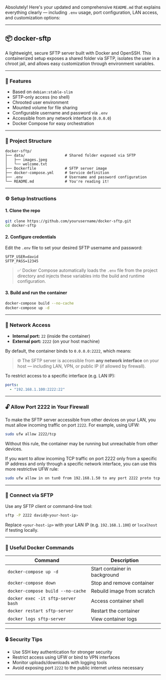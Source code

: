Absolutely! Here's your updated and comprehensive `README.md` that explains everything clearly — including `.env` usage, port configuration, LAN access, and customization options:

---

## 📦 docker-sftp

A lightweight, secure SFTP server built with Docker and OpenSSH. This containerized setup exposes a shared folder via SFTP, isolates the user in a chroot jail, and allows easy customization through environment variables.

---

### 🚀 Features

- Based on `debian:stable-slim`
- SFTP-only access (no shell)
- Chrooted user environment
- Mounted volume for file sharing
- Configurable username and password via `.env`
- Accessible from any network interface (`0.0.0.0`)
- Docker Compose for easy orchestration

---

### 📁 Project Structure

```
docker-sftp/
├── data/                  # Shared folder exposed via SFTP
│   ├── images.jpeg
│   └── welcome.txt
├── Dockerfile             # SFTP server image
├── docker-compose.yml     # Service definition
├── .env                   # Username and password configuration
└── README.md              # You're reading it!
```

---

### ⚙️ Setup Instructions

#### 1. Clone the repo

```bash
git clone https://github.com/yourusername/docker-sftp.git
cd docker-sftp
```

#### 2. Configure credentials

Edit the `.env` file to set your desired SFTP username and password:

```env
SFTP_USER=david
SFTP_PASS=12345
```

> ✅ Docker Compose automatically loads the `.env` file from the project directory and injects these variables into the build and runtime configuration.

#### 3. Build and run the container

```bash
docker-compose build --no-cache
docker-compose up -d
```

---

### 🔌 Network Access

- **Internal port:** `22` (inside the container)
- **External port:** `2222` (on your host machine)

By default, the container binds to `0.0.0.0:2222`, which means:

> 🌐 The SFTP server is accessible from **any network interface** on your host — including LAN, VPN, or public IP (if allowed by firewall).

To restrict access to a specific interface (e.g. LAN IP):

```yaml
ports:
  - "192.168.1.100:2222:22"
```

---

### 🔓 Allow Port 2222 in Your Firewall

To make the SFTP server accessible from other devices on your LAN, you must allow incoming traffic on port `2222`. For example, using UFW:

```bash
sudo ufw allow 2222/tcp
```

Without this rule, the container may be running but unreachable from other devices.


If you want to allow incoming TCP traffic on port 2222 only from a specific IP address and only through a specific network interface, you can use this more restrictive UFW rule:

```bash
sudo ufw allow in on tun0 from 192.168.1.50 to any port 2222 proto tcp
```

---

### 🧪 Connect via SFTP

Use any SFTP client or command-line tool:

```bash
sftp -P 2222 david@<your-host-ip>
```

Replace `<your-host-ip>` with your LAN IP (e.g. `192.168.1.100`) or `localhost` if testing locally.

---

### 🧰 Useful Docker Commands

| Command | Description |
|--------|-------------|
| `docker-compose up -d` | Start container in background |
| `docker-compose down` | Stop and remove container |
| `docker-compose build --no-cache` | Rebuild image from scratch |
| `docker exec -it sftp-server bash` | Access container shell |
| `docker restart sftp-server` | Restart the container |
| `docker logs sftp-server` | View container logs |

---

### 🔒 Security Tips

- Use SSH key authentication for stronger security
- Restrict access using UFW or bind to VPN interfaces
- Monitor uploads/downloads with logging tools
- Avoid exposing port `2222` to the public internet unless necessary

---
